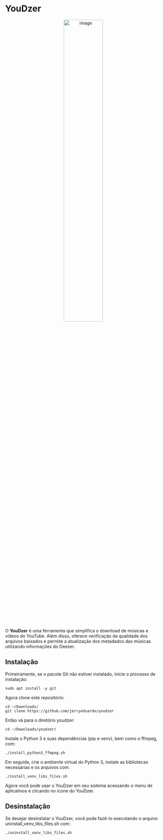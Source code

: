 # YouDzer
<p align="center">
    <img src="https://github.com/jerryeduardo/youdzer/blob/main/preview.png" width="50%" height="50%" alt="image" />
</p>
<p>
    O <b>YouDzer</b> é uma ferramenta que simplifica o download de músicas e vídeos do YouTube. Além disso, oferece verificação da qualidade dos arquivos baixados e permite a atualização dos metadados das músicas utilizando informações do Deezer.
</p>

## Instalação
Primeiramente, se o pacote Git não estiver instalado, inicie o processo de instalação:
```
sudo apt install -y git
```
Agora clone este repositório:
```
cd ~/Downloads/
git clone https://github.com/jerryeduardo/youdzer
```
Então vá para o diretório youdzer:
```
cd ~/Downloads/youdzer/
```
Instale o Python 3 e suas dependências (pip e venv), bem como o ffmpeg, com:
```
./install_python3_ffmpeg.sh
```
Em seguida, crie o ambiente virtual do Python 3, instale as bibliotecas necessárias e os arquivos com:
```
./install_venv_libs_files.sh
```
Agora você pode usar o YouDzer em seu sistema acessando o menu de aplicativos e clicando no ícone do YouDzer.

## Desinstalação
Se desejar desinstalar o YouDzer, você pode fazê-lo executando o arquivo uninstall_venv_libs_files.sh com:
```
./uninstall_venv_libs_files.sh
```